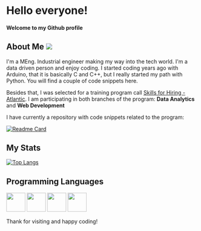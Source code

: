 # Hello everyone! 

#### Welcome to my Github profile

## About Me   [![](https://img.shields.io/badge/linkedin-%230077B5.svg?style=for-the-badge&logo=linkedin)](https://www.linkedin.com/in/jgancona/)

I'm a MEng. Industrial engineer making my way into the tech world. I'm a data driven person and enjoy coding. I started coding years ago with Arduino, that it is basically C and C++, but I really started my path with Python. You will find a couple of code snippets here.

Besides that, I was selected for a training program call [Skills for Hiring - Atlantic](https://skillsforhire.ca/). I am participating in both branches of the program: **Data Analytics** and **Web Development**

I have currently a repository with code snippets related to the program:

[![Readme Card](https://github-readme-stats.vercel.app/api/pin/?username=JG-Ancona&repo=DigitalNovaScotia&theme=github_dark)](https://github.com/JG-Ancona/DigitalNovaScotia)

## My Stats

[![Top Langs](https://github-readme-stats.vercel.app/api/top-langs/?username=JG-Ancona&layout=compact&theme=github_dark)](https://github.com/JG-Ancona/github-readme-stats)

## Programming Languages

<img src="https://cdn.jsdelivr.net/gh/devicons/devicon/icons/python/python-original-wordmark.svg" 
     width="50"
     height="50"/>
<img src="https://cdn.jsdelivr.net/gh/devicons/devicon/icons/mysql/mysql-original.svg"
     width="50"
     height="50"/>
<img src="https://cdn.jsdelivr.net/gh/devicons/devicon/icons/c/c-original.svg"
     width="50"
     height="50"/>
<img src="https://cdn.jsdelivr.net/gh/devicons/devicon/icons/r/r-original.svg" 
     width="50"
     height="50"/>
          
          
          
          

Thank for visiting and happy coding!
